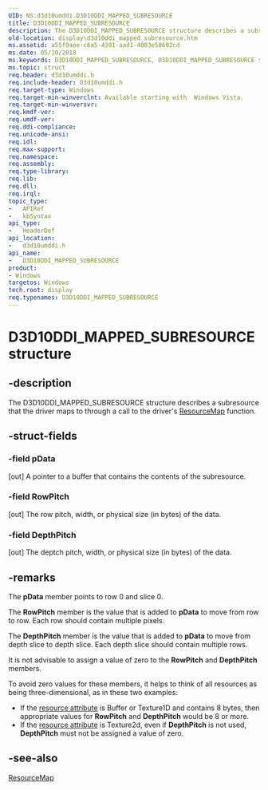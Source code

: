 ```yaml
---
UID: NS:d3d10umddi.D3D10DDI_MAPPED_SUBRESOURCE
title: D3D10DDI_MAPPED_SUBRESOURCE
description: The D3D10DDI_MAPPED_SUBRESOURCE structure describes a subresource that the driver maps to through a call to the driver's ResourceMap function.
old-location: display\d3d10ddi_mapped_subresource.htm
ms.assetid: a55f9aee-c6a5-4391-aad1-4003e58692cd
ms.date: 05/10/2018
ms.keywords: D3D10DDI_MAPPED_SUBRESOURCE, D3D10DDI_MAPPED_SUBRESOURCE structure [Display Devices], UMDisplayDriver_Dx10param_Structs_19502bf4-94a6-48d5-8294-c058c254540f.xml, d3d10umddi/D3D10DDI_MAPPED_SUBRESOURCE, display.d3d10ddi_mapped_subresource
ms.topic: struct
req.header: d3d10umddi.h
req.include-header: D3d10umddi.h
req.target-type: Windows
req.target-min-winverclnt: Available starting with  Windows Vista.
req.target-min-winversvr: 
req.kmdf-ver: 
req.umdf-ver: 
req.ddi-compliance: 
req.unicode-ansi: 
req.idl: 
req.max-support: 
req.namespace: 
req.assembly: 
req.type-library: 
req.lib: 
req.dll: 
req.irql: 
topic_type:
-	APIRef
-	kbSyntax
api_type:
-	HeaderDef
api_location:
-	d3d10umddi.h
api_name:
-	D3D10DDI_MAPPED_SUBRESOURCE
product:
- Windows
targetos: Windows
tech.root: display
req.typenames: D3D10DDI_MAPPED_SUBRESOURCE
---
```


# D3D10DDI_MAPPED_SUBRESOURCE structure


## -description


The D3D10DDI_MAPPED_SUBRESOURCE structure describes a subresource that the driver maps to through a call to the driver's <a href="https://msdn.microsoft.com/1310a3f8-02dd-4d35-98ad-4016e57d1eb2">ResourceMap</a> function.


## -struct-fields




### -field pData

[out] A pointer to a buffer that contains the contents of the subresource.


### -field RowPitch

[out] The row pitch,  width, or physical size (in bytes) of the data.


### -field DepthPitch

[out] The deptch pitch,  width, or physical size (in bytes) of the data.


## -remarks



The <b>pData</b> member points to row 0 and slice 0.

The <b>RowPitch</b> member is the value that is added to <b>pData</b> to move from row to row. Each row should contain multiple pixels.

The <b>DepthPitch</b> member is the value that is added to <b>pData</b> to move from depth slice to depth slice. Each depth slice should contain multiple rows.

It is not advisable to assign a value of zero to the <b>RowPitch</b> and <b>DepthPitch</b> members.

To avoid zero values for these members, it helps to think of all  resources as being three-dimensional, as in these two examples:

<ul>
<li>If the <a href="https://msdn.microsoft.com/e9cd2bc7-99c1-4aca-91b0-9faefa4a856d">resource attribute</a> is Buffer or Texture1D and contains  8 bytes, then appropriate values  for <b>RowPitch</b> and <b>DepthPitch</b> would be 8 or more.</li>
<li>If the <a href="https://msdn.microsoft.com/e9cd2bc7-99c1-4aca-91b0-9faefa4a856d">resource attribute</a> is Texture2d, even if <b>DepthPitch</b> is not used, <b>DepthPitch</b> must not be assigned a value of zero.</li>
</ul>



## -see-also




<a href="https://msdn.microsoft.com/1310a3f8-02dd-4d35-98ad-4016e57d1eb2">ResourceMap</a>
 

 

